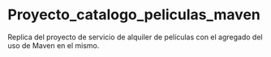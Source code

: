 # Proyecto_catalogo_peliculas_maven
Replica del proyecto de servicio de alquiler de películas con el agregado del  uso de Maven en el mismo.
